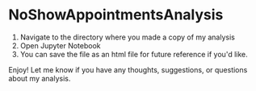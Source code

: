 # NoShowAppointmentsAnalysis
1. Navigate to the directory where you made a copy of my analysis
2. Open Jupyter Notebook
3. You can save the file as an html file for future reference if you'd like.

Enjoy! Let me know if you have any thoughts, suggestions, or questions about my analysis. 
